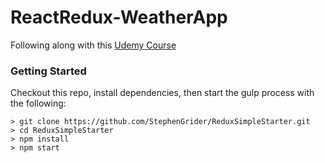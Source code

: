 # ReactRedux-WeatherApp

Following along with this [Udemy Course](https://www.udemy.com/react-redux/)

### Getting Started

Checkout this repo, install dependencies, then start the gulp process with the following:

```
> git clone https://github.com/StephenGrider/ReduxSimpleStarter.git
> cd ReduxSimpleStarter
> npm install
> npm start
```
